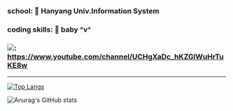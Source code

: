 ### school: 🦁 Hanyang Univ.Information System

### coding skills: 👶 baby ^v^

### <img src="https://img.shields.io/badge/youtube-FF0000?style=for-the-badge&logo=YouTube&logoColor=white">: https://www.youtube.com/channel/UCHgXaDc_hKZGlWuHrTuKE8w

***
[![Top Langs](https://github-readme-stats.vercel.app/api/top-langs/?username=dongwook1214&layout=compact)](https://github.com/dongwook1214/github-readme-stats)

![Anurag's GitHub stats](https://github-readme-stats.vercel.app/api?username=dongwook1214&show_icons=true&theme=radical)
